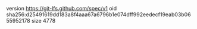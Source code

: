version https://git-lfs.github.com/spec/v1
oid sha256:d25491619dd183a8f4aaa67a6796b1e074dff992eedecf19eab03b0655952178
size 4778
